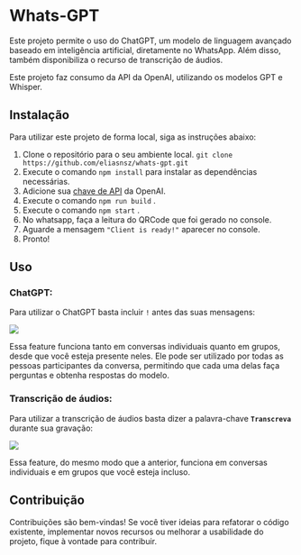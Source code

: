 
# Whats-GPT

Este projeto permite o uso do ChatGPT, um modelo de linguagem avançado baseado em inteligência artificial, diretamente no WhatsApp. Além disso, também disponibiliza o recurso de transcrição de áudios.

Este projeto faz consumo da API da OpenAI, utilizando os modelos GPT e Whisper.

## Instalação

Para utilizar este projeto de forma local, siga as instruções abaixo:

1. Clone o repositório para o seu ambiente local. 
     `git clone https://github.com/eliasnsz/whats-gpt.git`
2.  Execute o comando `npm install` para instalar as dependências necessárias.
3.  Adicione sua [chave de API](https://platform.openai.com/account/api-keys) da OpenAI.
4.  Execute o comando `npm run build`  .
5.  Execute o comando `npm start`  .
6.  No whatsapp, faça a leitura do QRCode que foi gerado no console.
7. Aguarde a mensagem `"Client is ready!"` aparecer no console.
8. Pronto!

## Uso

### ChatGPT:
Para utilizar o ChatGPT basta incluir `!` antes das suas mensagens:

![](https://i.imgur.com/WIW9PU0.jpg)

Essa feature funciona tanto em conversas individuais quanto em grupos, desde que você esteja presente neles. Ele pode ser utilizado por todas as pessoas participantes da conversa, permitindo que cada uma delas faça perguntas e obtenha respostas do modelo.

### Transcrição de áudios:
Para utilizar a transcrição de áudios basta dizer a palavra-chave **`Transcreva`** durante sua gravação:

![](https://i.imgur.com/MNIt4wn.jpg)

Essa feature, do mesmo modo que a anterior, funciona em conversas individuais e em grupos que você esteja incluso.

## Contribuição

Contribuições são bem-vindas! Se você tiver ideias para refatorar o código existente, implementar novos recursos ou melhorar a usabilidade do projeto, fique à vontade para contribuir.

